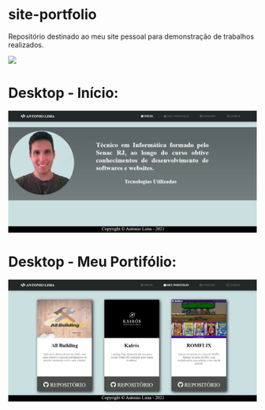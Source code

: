 # site-portfolio
Repositório destinado ao meu site pessoal para demonstração de trabalhos realizados.

<a href="https://dev-antoniolima.github.io/site-portfolio/">
<img src="https://img.shields.io/badge/-Acesse%20o%20Site-blue">
</a>         

# Desktop - Início:
<p align="center">
<img src="img/index.png">
<p>

# Desktop - Meu Portifólio:
<p align="center">
<img src="img/works.png">
<p>
